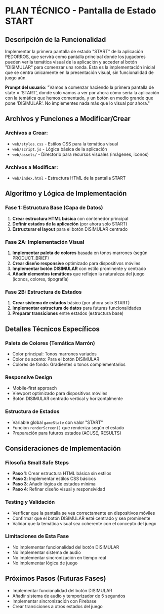 # PLAN TÉCNICO - Pantalla de Estado START

## Descripción de la Funcionalidad

Implementar la primera pantalla de estado "START" de la aplicación PEDORROS, que servirá como pantalla principal donde los jugadores pueden ver la temática visual de la aplicación y acceder al botón "DISIMULAR" para comenzar una ronda. Esta es la implementación inicial que se centra únicamente en la presentación visual, sin funcionalidad de juego aún.

**Prompt del usuario**: "Vamos a comenzar haciendo la primera pantalla de state = 'START', donde solo vamos a ver por ahora cómo sería la aplicación con la temática que hemos comentado, y un botón en medio grande que pone 'DISIMULAR'. No implementes nada más que lo visual por ahora."

## Archivos y Funciones a Modificar/Crear

### Archivos a Crear:
- `web/styles.css` - Estilos CSS para la temática visual
- `web/script.js` - Lógica básica de la aplicación
- `web/assets/` - Directorio para recursos visuales (imágenes, iconos)

### Archivos a Modificar:
- `web/index.html` - Estructura HTML de la pantalla START

## Algoritmo y Lógica de Implementación

### Fase 1: Estructura Base (Capa de Datos)
1. **Crear estructura HTML básica** con contenedor principal
2. **Definir estados de la aplicación** (por ahora solo START)
3. **Estructurar el layout** para el botón DISIMULAR centrado

### Fase 2A: Implementación Visual
1. **Implementar paleta de colores** basada en tonos marrones (según PRODUCT_BRIEF)
2. **Crear diseño responsive** optimizado para dispositivos móviles
3. **Implementar botón DISIMULAR** con estilo prominente y centrado
4. **Añadir elementos temáticos** que reflejen la naturaleza del juego (iconos, colores, tipografía)

### Fase 2B: Estructura de Estados
1. **Crear sistema de estados** básico (por ahora solo START)
2. **Implementar estructura de datos** para futuras funcionalidades
3. **Preparar transiciones** entre estados (estructura base)

## Detalles Técnicos Específicos

### Paleta de Colores (Temática Marrón)
- Color principal: Tonos marrones variados
- Color de acento: Para el botón DISIMULAR
- Colores de fondo: Gradientes o tonos complementarios

### Responsive Design
- Mobile-first approach
- Viewport optimizado para dispositivos móviles
- Botón DISIMULAR centrado vertical y horizontalmente

### Estructura de Estados
- Variable global `gameState` con valor "START"
- Función `renderScreen()` que renderiza según el estado
- Preparación para futuros estados (ACUSE, RESULTS)

## Consideraciones de Implementación

### Filosofía Small Safe Steps
- **Paso 1**: Crear estructura HTML básica sin estilos
- **Paso 2**: Implementar estilos CSS básicos
- **Paso 3**: Añadir lógica de estados mínima
- **Paso 4**: Refinar diseño visual y responsividad

### Testing y Validación
- Verificar que la pantalla se vea correctamente en dispositivos móviles
- Confirmar que el botón DISIMULAR esté centrado y sea prominente
- Validar que la temática visual sea coherente con el concepto del juego

### Limitaciones de Esta Fase
- No implementar funcionalidad del botón DISIMULAR
- No implementar sistema de audio
- No implementar sincronización en tiempo real
- No implementar lógica de juego

## Próximos Pasos (Futuras Fases)
- Implementar funcionalidad del botón DISIMULAR
- Añadir sistema de audio y temporizador de 5 segundos
- Implementar sincronización con Firebase
- Crear transiciones a otros estados del juego
